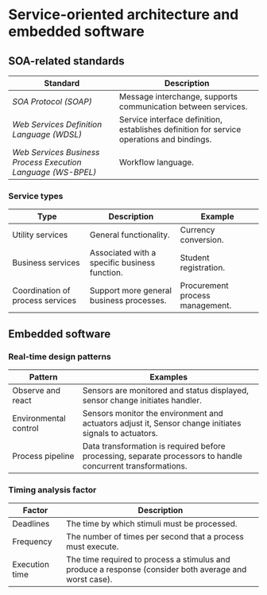 # Service-oriented architecture and embedded software

## SOA-related standards

Standard | Description
--- | ---
*SOA Protocol (SOAP)* | Message interchange, supports communication between services.
*Web Services Definition Language (WDSL)* | Service interface definition, establishes definition for service operations and bindings.
*Web Services Business Process Execution Language (WS-BPEL)* | Workflow language.

### Service types

Type | Description | Example
--- | --- | ---
Utility services | General functionality. | Currency conversion.
Business services | Associated with a specific business function. | Student registration.
Coordination of process services | Support more general business processes. | Procurement process management.

## Embedded software

### Real-time design patterns

Pattern | Examples
--- | ---
Observe and react | Sensors are monitored and status displayed, sensor change initiates handler.
Environmental control | Sensors monitor the environment and actuators adjust it, Sensor change initiates signals to actuators.
Process pipeline | Data transformation is required before processing, separate processors to handle concurrent transformations.

### Timing analysis factor

Factor | Description
--- | ---
Deadlines | The time by which stimuli must be processed.
Frequency | The number of times per second that a process must execute.
Execution time | The time required to process a stimulus and produce a response (consider both average and worst case).
